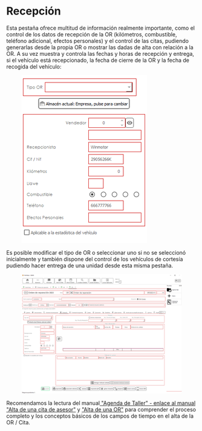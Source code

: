 # Recepción

Esta pestaña ofrece multitud de información realmente importante, como el control de los datos de recepción de la OR (kilómetros, combustible, teléfono adicional, efectos personales) y el control de las citas, pudiendo generarlas desde la propia OR o mostrar las dadas de alta con relación a la OR. A su vez muestra y controla las fechas y horas de recepción y entrega, si el vehículo está recepcionado, la fecha de cierre de la OR y la fecha de recogida del vehículo:

<figure><img src="../../../../../.gitbook/assets/imagen (39).png" alt=""><figcaption></figcaption></figure>

Es posible modificar el tipo de OR o seleccionar uno si no se seleccionó inicialmente y también dispone del control de los vehículos de cortesía pudiendo hacer entrega de una unidad desde esta misma pestaña.

<figure><img src="../../../../../.gitbook/assets/imagen (34).png" alt=""><figcaption></figcaption></figure>

Recomendamos la lectura del manual[ "Agenda de Taller" - enlace al manual "Alta de una cita de asesor"](../../agenda-de-taller/alta-de-una-cita-de-asesor.md) y ["Alta de una OR"](../alta-de-una-or.md) para comprender el proceso completo y los conceptos básicos de los campos de tiempo en el alta de la OR / Cita.

